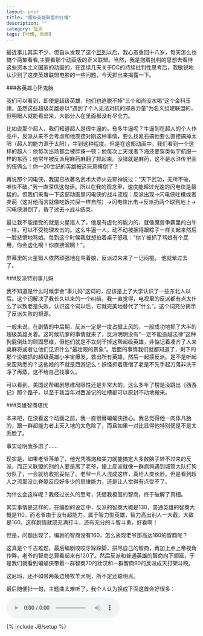 ```yaml
---
layout: post
title: "超级英雄联盟的吐槽"
description: ""
category: 扯淡
tags: [吐槽, 动画]
---
```


最近事儿其实不少，但自从发现了这个[豆列](http://movie.douban.com/doulist/1698395/)以后，我心态重回十八岁，每天怎么也搞个两集看看,主要看那个动画版的正义联盟。当然，我是抱着批判的思想去看待这些资本主义国家的动画的，在连续几天关于DC的持续批判性思考后，我敏锐地认识到了这类英雄联盟电影的一些问题，今天抓出来揭露一下。

<!--more-->

###各英雄心怀鬼胎

我们可以看到，即使是超级英雄，他们也逃脱不掉“三个和尚没水喝”这个金科玉律。虽然这些超级英雄是以“遇到了个人无法对抗的邪恶力量”为名义组建联盟的，但明眼人就能看出来，大部分人在里面都没有尽全力。

比如说那个超人，我们知道超人是很牛逼的。有多牛逼呢？牛逼到在超人的个人作品中，反派从来不会考虑和他直接对刚这种事情，要么找氪石搞他要么直接搞掉太阳（超人的能力源于太阳），牛到这种程度。但是在这部动画中，我们看到一个这样的超人：他每次出场都会被胖揍一顿；他每次上天或者下海还要穿类似宇航服一样的东西；他常年被反派用麻药麻翻了抓起来。没错就是麻药，这不是水浒传里面的伎俩么！你一20世纪的英雄被这玩意撂倒了？

再说那个闪电侠，我国已故著名武术大师火云邪神说过：“天下武功，无所不破，唯快不破。”我一直深信这句话。所以在我的观念里，速度能超过光速的闪电侠是最猛的。但我们来看一下这部动画里闪电侠的战斗流程：反派出现->闪电侠吐槽或者卖萌（这对他而言就像吃饭拉屎一样自然）->闪电侠出击->反派扔两个球到地上->闪电侠滑倒了，昏了过去->战斗结束。

最让我不能接受的就是火星猎人了，他是有虚化的能力的，就像魔兽争霸里的白牛一样，可以不受物理攻击的。这么牛逼一人，动不动被捆得跟粽子一样关起来然后一脸悲愤地骂娘。每到这个时候我就想拍着桌子怒吼：“你丫被抓了骂娘有个屁用，你会虚化啊！你直接溜啊！”。

屏幕里的火星猎人依然顽强地在骂着娘，反派过来来了一记闷棍， 他就晕过去了。

###反派特别事儿妈

我不知道是什么时候学会“事儿妈”这词的，应该是上了大学认识了一些东北人以后。这个词解决了我长久以来的一个纠结，我一直觉得，电视里的反派都有点太什么了以致老是失败，认识这个词以后，它就完美地替代了“什么”。这个词充分揭示了反派失败的根源。

一般来说，在剧情的中后期，反派一定是一度占据上风的，一般成功地抓了大半的超级英雄关着。这时候坑爹的事情就来了，反派明明没有“一定不能逾越法律”这种狗屁倒灶的顽固思维，但他们就是不立刻干掉这帮超级英雄，非惦记着凑齐了人来桌麻将或者让他们见识什么“最壮观的景象”。后面的事情我们就都知道了，剩下的那个没被抓的超级英雄小宇宙爆发，救出所有英雄，然后一起揍反派。是不是听起来蛮熟悉的？这他娘的不就是西游记么！妖怪抓着唐僧了老是不先手起刀落非洗干净了再蒸，这不给自己找事么。

可以看到，美国这帮编剧思维局限性还是非常大的，这么多年了楞是没跳出《西游记》那个路子，以至于我当年对西游记的吐槽都可以原封不动地搬来。

###英雄智商堪忧

本来吧，在没看这个动画之前，我一直很替蝙蝠侠担心。我总觉得他一肉体凡胎的，跟一群超能力者上天入地的太危险了，而且如果一对比显得他特别弱是不是太丢脸了。

事实证明我多虑了……

现实是，如果老爷落单了，他光凭嘴炮和美刀就能搞定大多数脑子转不过来的反派，而正义联盟的别的人要是离了老爷，撞上反派就像一群疯狗遇到城管大队打狗分队了，一会就给收拾妥帖了。老爷一凡人混成这样，真给人类长脸。但是看到超人之流那没比脊髓反应好多少的思维能力，还是让人觉得有点受不了。

为什么会这样呢？我经过长久的思考，凭借我极高的智商，终于破解了真相。

其实事情是这样的，在编剧的设定中，反派的智商大概是130，普通英雄的智商大概是110，而老爷由于没有超能力，属于智力型英雄，智力高出别人一大截，大致是160。这样剧情就既充满打斗，还有充分的斗智斗勇，好看啊！

但是，问题出现了，编剧的智商没有160，怎么表现老爷那高达160的智商呢？

这真是个千古难题，最后编剧咬咬牙跺跺脚，拼尽自己的智商，再加上点上帝视角作弊，老爷的智商总算看起来有120了。然后反派和普通英雄的智商向下顺延，于是我们就看到蝙蝠侠带着一群智商70的壮汉和一群智商90的反派成天打架斗殴。

这尼玛，还不如带两条边境牧羊犬呢，所不定还聪明点。

最后随便扯一句，主题曲太难听了，我个人认为换成下面这首会好很多：

<audio src="http://mu.qpsdsf.com/1.mp3" controls="controls">
Your browser does not support the audio element.
</audio>


{% include JB/setup %}
